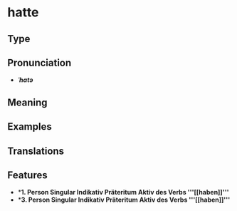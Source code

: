 # hatte
## Type
## Pronunciation
- _**ˈhatə**_
## Meaning
## Examples
## Translations
## Features
- ***1. Person Singular Indikativ Präteritum Aktiv des Verbs '''[[haben]]'''**
- ***3. Person Singular Indikativ Präteritum Aktiv des Verbs '''[[haben]]'''**
